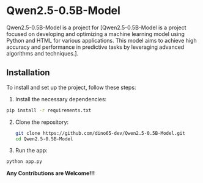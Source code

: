 
# Qwen2.5-0.5B-Model

Qwen2.5-0.5B-Model is a project for [Qwen2.5-0.5B-Model is a project focused on developing and optimizing a machine learning model using Python and HTML for various applications. This model aims to achieve high accuracy and performance in predictive tasks by leveraging advanced algorithms and techniques.].

## Installation

To install and set up the project, follow these steps:
1. Install the necessary dependencies:
```bash
pip install -r requirements.txt
```
2. Clone the repository:
   ```bash
   git clone https://github.com/dino65-dev/Qwen2.5-0.5B-Model.git
   cd Qwen2.5-0.5B-Model
   ```
3. Run the app:
```bash
python app.py
```
**Any Contributions are Welcome!!!**
